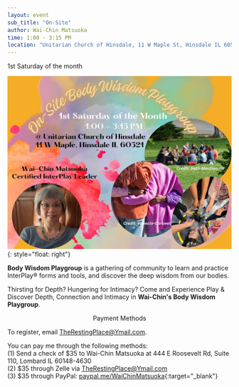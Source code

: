 ```yaml
---
layout: event
sub_title: "On-Site"
author: Wai-Chin Matsuoka
time: 1:00 - 3:15 PM
location: "Unitarian Church of Hinsdale, 11 W Maple St, Hinsdale IL 60521"
---
```


1st Saturday of the month

![On-Site Body Wisdom Playgroup](/assets/images/On-Site_Body_Wisdom_Playgroup.jpg "On-Site Body Wisdom Playgroup"){: style="float: right"}

**Body Wisdom Playgroup** is a gathering of community to learn and practice
InterPlay® forms and tools, and discover the deep wisdom from our bodies.

Thirsting for Depth? Hungering for Intimacy? Come and Experience Play & Discover
Depth, Connection and Intimacy in **Wai-Chin's Body Wisdom Playgroup**.

<p style="text-align:center;">Payment Methods</p>

To register, email
[TheRestingPlace@Ymail.com](mailto:TheRestingPlace@Ymail.com?subject=Register%20ME%20for%20Body%20Wisdom%20Practice%20Playgroup&body=Your%20Name%0AYour%20Phone%20Number%0Ayour%20Payment%20Method%0A%0AThank%20you!).

You can pay me through the following methods:<br>
(1) Send a check of $35 to Wai-Chin Matsuoka at 444 E Roosevelt Rd, Suite 110, Lombard IL 60148-4630<br>
(2) $35 through Zelle via <TheRestingPlace@Ymail.com><br>
(3) $35 through PayPal:
[paypal.me/WaiChinMatsuoka](https://paypal.me/WaiChinMatsuoka){:target="_blank"}
